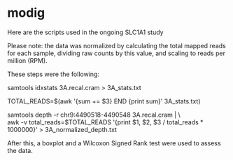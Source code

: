 # modig
Here are the scripts used in the ongoing SLC1A1 study

Please note: the data was normalized by calculating the total mapped reads for each sample, dividing raw counts by this value, and scaling to reads per million (RPM).

These steps were the following:

  samtools idxstats 3A.recal.cram > 3A_stats.txt           
  
  TOTAL_READS=$(awk '{sum += $3} END {print sum}' 3A_stats.txt)
  
  samtools depth -r chr9:4490518-4490548 3A.recal.cram | \  
  awk -v total_reads=$TOTAL_READS '{print $1, $2, $3 / total_reads * 1000000}' > 3A_normalized_depth.txt

After this, a boxplot and a Wilcoxon Signed Rank test were used to assess the data.
